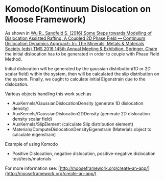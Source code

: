 Komodo(Kontinuum Dislocation on Moose Framework)
=====

As shown in [Wu R., Sandfeld S. (2016) Some Steps towards Modelling of Dislocation Assisted Rafting: A Coupled 2D Phase Field — Continuum Dislocation Dynamics Approach. In: The Minerals, Metals & Materials Society (eds) TMS 2016 145th Annual Meeting & Exhibition. Springer, Cham](https://link.springer.com/chapter/10.1007/978-3-319-48254-5_77#citeas) the initial dislocation has to be generated in order to couple with Phase Field Method.

Initial dislocation will be generated by the gaussian distribution(1D or 2D scalar field) within the system, then will be calculated the slip distribution on the system. Finally, we ought to calculate initial Eigenstrain due to the dislocation.

Various objects handling this work such as
  - AuxKernels/GaussianDislocationDensity (generate 1D dislocation density)
  - AuxKernels/GaussianDislocation2DDensity (generate 2D dislocation density scalar field)
  - AuxKernels/SlipElement (calculate Slip distribution element)
  - Materials/ComputeDislocationDensityEigenstrain (Materials object to calculate eigenstrain)

Example of using Komodo
  - Positive Dislocation, negative dislocation, positive-negative dislocation test/tests/materials

For more information see: [http://mooseframework.org/create-an-app/](http://mooseframework.org/create-an-app/)
